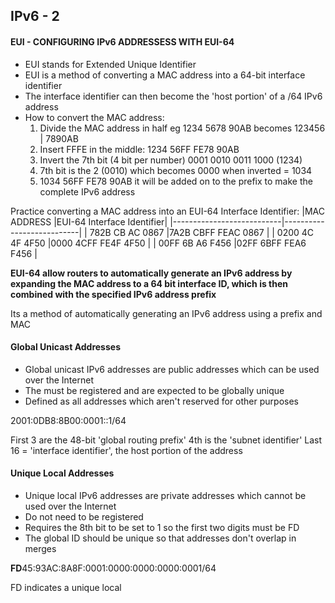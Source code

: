 ## IPv6 - 2

#### EUI - CONFIGURING IPv6 ADDRESSESS WITH EUI-64

- EUI stands for Extended Unique Identifier
- EUI is a method of converting a MAC address into a 64-bit interface identifier
- The interface identifier can then become the 'host portion' of a /64 IPv6 address
- How to convert the MAC address:
    1. Divide the MAC address in half eg 1234 5678 90AB becomes 123456 | 7890AB
    2. Insert FFFE in the middle: 1234 56FF FE78 90AB
    3. Invert the 7th bit (4 bit per number) 0001 0010 0011 1000 (1234)
    4. 7th bit is the 2 (0010) which becomes 0000 when inverted = 1034
    5. 1034 56FF FE78 90AB it will be added on to the prefix to make the complete IPv6 address

Practice converting a MAC address into an EUI-64 Interface Identifier:
|MAC ADDRESS                |EUI-64 Interface Identifier|
|---------------------------|---------------------------|
| 782B CB AC 0867           |7A2B CBFF FEAC 0867        |
| 0200 4C 4F 4F50           |0000 4CFF FE4F 4F50        |
| 00FF 6B A6 F456           |02FF 6BFF FEA6 F456        |

**EUI-64 allow routers to automatically generate an IPv6 address by expanding the MAC address to a 64 bit interface ID, which is then combined with the specified IPv6 address prefix**

Its a method of automatically generating an IPv6 address using a prefix and MAC

#### Global Unicast Addresses

* Global unicast IPv6 addresses are public addresses which can be used over the Internet
* The must be registered and are expected to be globally unique
* Defined as all addresses which aren't reserved for other purposes

2001:0DB8:8B00:0001::1/64

First 3 are the 48-bit 'global routing prefix'
4th is the 'subnet identifier'
Last 16 = 'interface identifier', the host portion of the address

#### Unique Local Addresses

* Unique local IPv6 addresses are private addresses which cannot be used over the Internet
* Do not need to be registered
* Requires the 8th bit to be set to 1 so the first two digits must be FD
* The global ID should be unique so that addresses don't overlap in merges

**FD**45:93AC:8A8F:0001:0000:0000:0000:0001/64

FD indicates a unique local 








